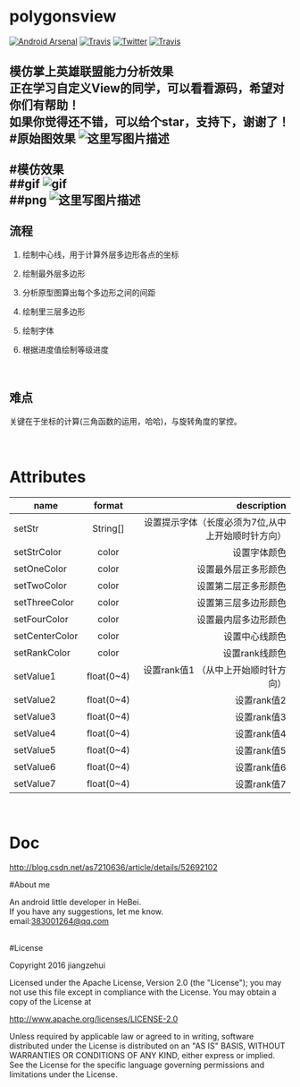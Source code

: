 # polygonsview

[![Android Arsenal](https://img.shields.io/badge/Android%20Arsenal-polygonsview-green.svg?style=true)](https://android-arsenal.com/details/3/4408)
[![Travis](https://img.shields.io/badge/License-Apache2.0-blue.svg)](http://www.apache.org/licenses/LICENSE-2.0)
[![Twitter](https://img.shields.io/badge/Gradle-2.1.0-brightgreen.svg)](https://github.com/jiangzehui/polygonsview)
[![Travis](https://img.shields.io/badge/details-1.0-orange.svg)](http://blog.csdn.net/as7210636/article/details/52692102)

模仿掌上英雄联盟能力分析效果
<br>
正在学习自定义View的同学，可以看看源码，希望对你们有帮助！
<br>
如果你觉得还不错，可以给个star，支持下，谢谢了！
<br>
#原始图效果
![这里写图片描述](https://github.com/jiangzehui/polygonsview/blob/master/png/p2.png)
<br><br>
#模仿效果
<br>
##gif
![gif](https://github.com/jiangzehui/polygonsview/blob/master/png/p3.gif)
<br>
##png
![这里写图片描述](https://github.com/jiangzehui/polygonsview/blob/master/png/p1.png)
<br><br>
流程
--




 1. 绘制中心线，用于计算外层多边形各点的坐标
 2. 绘制最外层多边形
 3. 分析原型图算出每个多边形之间的间距
 4. 绘制里三层多边形
 5. 绘制字体
 6. 根据进度值绘制等级进度


    <br>

难点
--



关键在于坐标的计算(三角函数的运用，哈哈)，与旋转角度的掌控。
<br>
<br>
<br>


# Attributes


| name | format | description |
| -----|:----:| ----:|
| setStr | String[] | 设置提示字体（长度必须为7位,从中上开始顺时针方向）|
| setStrColor    | color    |  设置字体颜色   |
| setOneColor    | color    |  设置最外层正多形颜色   |
| setTwoColor    | color    |   设置第二层正多形颜色  |
| setThreeColor    | color    |   设置第三层多边形颜色  |
| setFourColor    | color    |   设置最内层多边形颜色  |
| setCenterColor    | color    |   设置中心线颜色  |
| setRankColor    | color    |   设置rank线颜色  |
| setValue1    | float(0~4)    |   设置rank值1 （从中上开始顺时针方向） |
| setValue2    | float(0~4)    |   设置rank值2 |
| setValue3    | float(0~4)    |   设置rank值3 |
| setValue4    | float(0~4)    |   设置rank值4 |
| setValue5    | float(0~4)    |   设置rank值5 |
| setValue6    | float(0~4)    |   设置rank值6 |
| setValue7    | float(0~4)    |   设置rank值7 |

<br>

# Doc
http://blog.csdn.net/as7210636/article/details/52692102
<br>


#About me

An android little developer in HeBei.<br>
If you have any suggestions, let me know.<br>
email:383001264@qq.com

<br>
#License

Copyright 2016 jiangzehui

Licensed under the Apache License, Version 2.0 (the "License"); you may not use this file except in compliance with the License. You may obtain a copy of the License at

http://www.apache.org/licenses/LICENSE-2.0

Unless required by applicable law or agreed to in writing, software distributed under the License is distributed on an "AS IS" BASIS, WITHOUT WARRANTIES OR CONDITIONS OF ANY KIND, either express or implied. See the License for the specific language governing permissions and limitations under the License.
